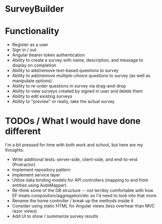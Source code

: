 # SurveyBuilder

Functionality
=============

* Register as a user
* Sign in / out
* Angular bearer-token authentication
* Ability to create a survey with name, description, and message to display on completion
* Ability to add/remove text-based questions to survey
* Ability to add/remove multiple-choice questions to survey (as well as manipulate options)
* Ability to re-order questions in survey via drag-and-drop
* Ability to view surveys created by signed in user and delete them
* Ability to edit existing surveys
* Ability to "preview" or really, take the actual survey


TODOs / What I would have done different
========================================

I'm a bit pressed for time with both work and school, but here are my thoughts:

* Write additional tests: server-side, client-side, and end-to-end (Protractor)
* Implement repository pattern
* Implement service layer
* Utilize data binding models for API controllers (mapping to and from entities using AutoMapper)
* Re-think some of the DB structure -- not terribly comfortable with how EF treats composition/aggregation/etc so I'd need to look into that more.
* Rename the home controller / break up the methods inside it
* Consider using static HTML for Angular views (less overhear than MVC razor views)
* Add UI to show / summarize survey results